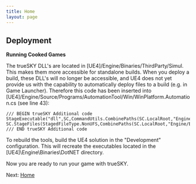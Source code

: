 ```yaml
---
title: Home
layout: page
---
```

Deployment
---

**Running Cooked Games**

The trueSKY DLL's are  located in [UE4]/Engine/Binaries/ThirdParty/Simul. This makes them more accessible for standalone builds. When you deploy a build, these DLL's will no longer be accessible, and UE4 does not yet provide us with the capability to automatically deploy files to a build (e.g. in Game Launcher). Therefore this code has been inserted into [UE4]/Engine/Source/Programs/AutomationTool/Win/WinPlatform.Automation.cs (see line 43):
	
	/// BEGIN trueSKY Additional code
	StageExecutable("dll",SC,CommandUtils.CombinePaths(SC.LocalRoot,"Engine/Binaries/ThirdParty/Simul",SC.PlatformDir),"*.",true,null,null,true);		SC.StageFiles(StagedFileType.NonUFS,CombinePaths(SC.LocalRoot,"Engine/Binaries/ThirdParty/Simul/shaderbin"),"*.fxo",true,null,null,true);
	/// END trueSKY Additional code

To rebuild the tools, build the UE4 solution in the "Development" configuration. This will recreate the executables located in the [UE4]\Engine\Binaries\DotNET directory.

Now you are ready to run your game with trueSKY.
			
Next: <a href="/unrealengine/index">Home</a>